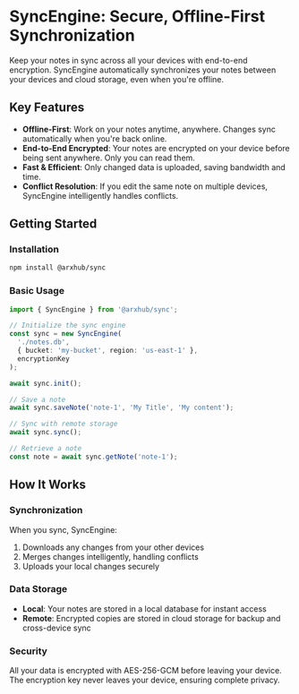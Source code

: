 # SyncEngine: Secure, Offline-First Synchronization

Keep your notes in sync across all your devices with end-to-end encryption. SyncEngine automatically synchronizes your notes between your devices and cloud storage, even when you're offline.

## Key Features

- **Offline-First**: Work on your notes anytime, anywhere. Changes sync automatically when you're back online.
- **End-to-End Encrypted**: Your notes are encrypted on your device before being sent anywhere. Only you can read them.
- **Fast & Efficient**: Only changed data is uploaded, saving bandwidth and time.
- **Conflict Resolution**: If you edit the same note on multiple devices, SyncEngine intelligently handles conflicts.

## Getting Started

### Installation

```bash
npm install @arxhub/sync
```

### Basic Usage

```typescript
import { SyncEngine } from '@arxhub/sync';

// Initialize the sync engine
const sync = new SyncEngine(
  './notes.db',
  { bucket: 'my-bucket', region: 'us-east-1' },
  encryptionKey
);

await sync.init();

// Save a note
await sync.saveNote('note-1', 'My Title', 'My content');

// Sync with remote storage
await sync.sync();

// Retrieve a note
const note = await sync.getNote('note-1');
```

## How It Works

### Synchronization

When you sync, SyncEngine:
1. Downloads any changes from your other devices
2. Merges changes intelligently, handling conflicts
3. Uploads your local changes securely

### Data Storage

- **Local**: Your notes are stored in a local database for instant access
- **Remote**: Encrypted copies are stored in cloud storage for backup and cross-device sync

### Security

All your data is encrypted with AES-256-GCM before leaving your device. The encryption key never leaves your device, ensuring complete privacy.
